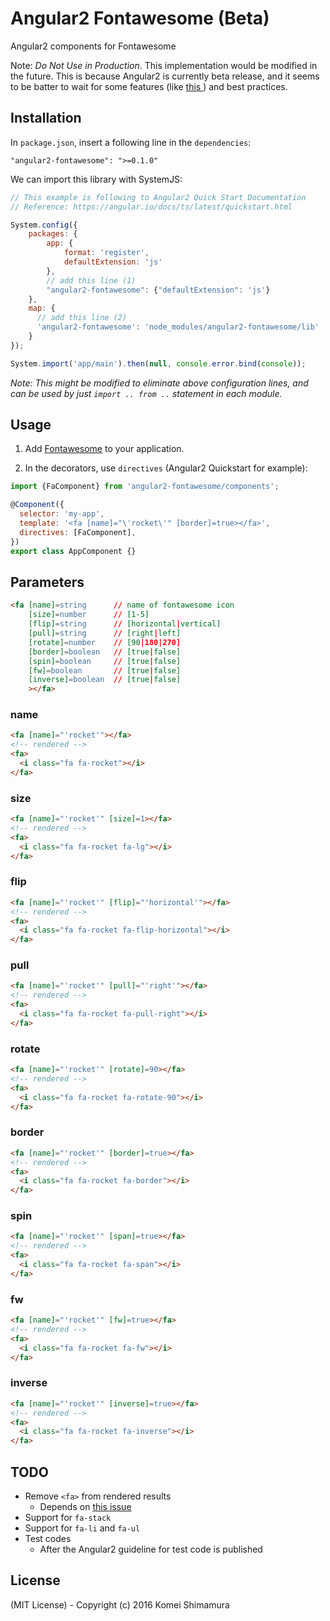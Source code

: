 # Angular2 Fontawesome (Beta)
Angular2 components for Fontawesome

Note: *Do Not Use in Production*. This implementation would be modified in the future.
This is because Angular2 is currently beta release, and it seems to be batter to wait for some features (like [this ](https://github.com/angular/angular/issues/6710)) and best practices.

## Installation

In `package.json`, insert a following line in the `dependencies`:

```
"angular2-fontawesome": ">=0.1.0"
```

We can import this library with SystemJS:
```javascript
// This example is following to Angular2 Quick Start Documentation
// Reference: https://angular.io/docs/ts/latest/quickstart.html

System.config({
    packages: {
        app: {
            format: 'register',
            defaultExtension: 'js'
        },
        // add this line (1)
        "angular2-fontawesome": {"defaultExtension": 'js'}
    },
    map: {
      // add this line (2)
      'angular2-fontawesome': 'node_modules/angular2-fontawesome/lib'
    }
});

System.import('app/main').then(null, console.error.bind(console));

```

*Note: This might be modified to eliminate above configuration lines, and can be used by just `import .. from ..` statement in each module.*

## Usage

1. Add [Fontawesome]((http://fortawesome.github.io/Font-Awesome/get-started/)) to your application.

2. In the decorators, use `directives`  (Angular2 Quickstart for example):

```javascript
import {FaComponent} from 'angular2-fontawesome/components';

@Component({
  selector: 'my-app',
  template: '<fa [name]="\'rocket\'" [border]=true></fa>',
  directives: [FaComponent],
})
export class AppComponent {}
```

## Parameters

```html
<fa [name]=string      // name of fontawesome icon
    [size]=number      // [1-5]
    [flip]=string      // [horizontal|vertical]
    [pull]=string      // [right|left]
    [rotate]=number    // [90|180|270]
    [border]=boolean   // [true|false]
    [spin]=boolean     // [true|false]
    [fw]=boolean       // [true|false]
    [inverse]=boolean  // [true|false]
    ></fa>
```

### name

```html
<fa [name]="'rocket'"></fa>
<!-- rendered -->
<fa>
  <i class="fa fa-rocket"></i>
</fa>
```

### size

```html
<fa [name]="'rocket'" [size]=1></fa>
<!-- rendered -->
<fa>
  <i class="fa fa-rocket fa-lg"></i>
</fa>
```

### flip

```html
<fa [name]="'rocket'" [flip]="'horizontal'"></fa>
<!-- rendered -->
<fa>
  <i class="fa fa-rocket fa-flip-horizontal"></i>
</fa>
```

### pull

```html
<fa [name]="'rocket'" [pull]="'right'"></fa>
<!-- rendered -->
<fa>
  <i class="fa fa-rocket fa-pull-right"></i>
</fa>
```

### rotate

```html
<fa [name]="'rocket'" [rotate]=90></fa>
<!-- rendered -->
<fa>
  <i class="fa fa-rocket fa-rotate-90"></i>
</fa>
```

### border

```html
<fa [name]="'rocket'" [border]=true></fa>
<!-- rendered -->
<fa>
  <i class="fa fa-rocket fa-border"></i>
</fa>
```

### spin

```html
<fa [name]="'rocket'" [span]=true></fa>
<!-- rendered -->
<fa>
  <i class="fa fa-rocket fa-span"></i>
</fa>
```

### fw

```html
<fa [name]="'rocket'" [fw]=true></fa>
<!-- rendered -->
<fa>
  <i class="fa fa-rocket fa-fw"></i>
</fa>
```

### inverse

```html
<fa [name]="'rocket'" [inverse]=true></fa>
<!-- rendered -->
<fa>
  <i class="fa fa-rocket fa-inverse"></i>
</fa>
```

## TODO

- Remove `<fa>` from rendered results
  - Depends on [this issue](https://github.com/angular/angular/issues/6710)
- Support for `fa-stack`
- Support for `fa-li` and `fa-ul`
- Test codes
  - After the Angular2 guideline for test code is published

## License

(MIT License) - Copyright (c) 2016 Komei Shimamura
